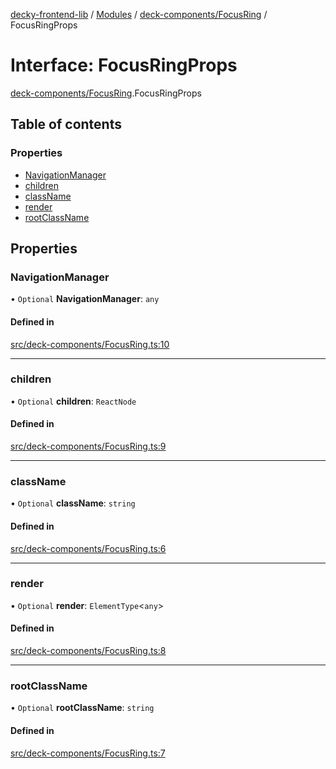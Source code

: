 [decky-frontend-lib](../README.md) / [Modules](../modules.md) / [deck-components/FocusRing](../modules/deck_components_FocusRing.md) / FocusRingProps

# Interface: FocusRingProps

[deck-components/FocusRing](../modules/deck_components_FocusRing.md).FocusRingProps

## Table of contents

### Properties

- [NavigationManager](deck_components_FocusRing.FocusRingProps.md#navigationmanager)
- [children](deck_components_FocusRing.FocusRingProps.md#children)
- [className](deck_components_FocusRing.FocusRingProps.md#classname)
- [render](deck_components_FocusRing.FocusRingProps.md#render)
- [rootClassName](deck_components_FocusRing.FocusRingProps.md#rootclassname)

## Properties

### NavigationManager

• `Optional` **NavigationManager**: `any`

#### Defined in

[src/deck-components/FocusRing.ts:10](https://github.com/SteamDeckHomebrew/decky-frontend-lib/blob/c84a091/src/deck-components/FocusRing.ts#L10)

___

### children

• `Optional` **children**: `ReactNode`

#### Defined in

[src/deck-components/FocusRing.ts:9](https://github.com/SteamDeckHomebrew/decky-frontend-lib/blob/c84a091/src/deck-components/FocusRing.ts#L9)

___

### className

• `Optional` **className**: `string`

#### Defined in

[src/deck-components/FocusRing.ts:6](https://github.com/SteamDeckHomebrew/decky-frontend-lib/blob/c84a091/src/deck-components/FocusRing.ts#L6)

___

### render

• `Optional` **render**: `ElementType`<`any`\>

#### Defined in

[src/deck-components/FocusRing.ts:8](https://github.com/SteamDeckHomebrew/decky-frontend-lib/blob/c84a091/src/deck-components/FocusRing.ts#L8)

___

### rootClassName

• `Optional` **rootClassName**: `string`

#### Defined in

[src/deck-components/FocusRing.ts:7](https://github.com/SteamDeckHomebrew/decky-frontend-lib/blob/c84a091/src/deck-components/FocusRing.ts#L7)

